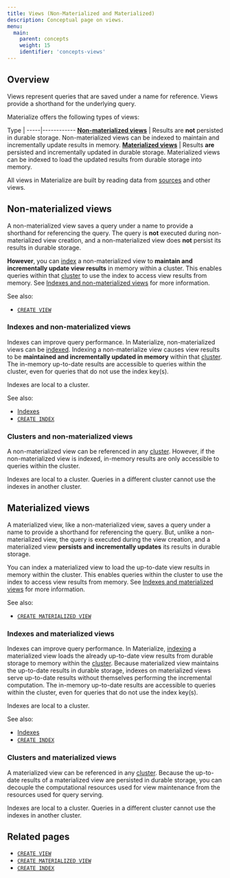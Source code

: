 ```yaml
---
title: Views (Non-Materialized and Materialized)
description: Conceptual page on views.
menu:
  main:
    parent: concepts
    weight: 15
    identifier: 'concepts-views'
---
```


## Overview

Views represent queries that are saved under a name for reference. Views provide
a shorthand for the underlying query.

Materialize offers the following types of views:

Type |
-----|------------
[**Non-materialized views**](#non-materialized-views) | Results are **not** persisted in durable storage. Non-materialized views can be indexed to maintain and incrementally update results in memory.
[**Materialized views**](#materialized-views) | Results **are** persisted and incrementally updated in durable storage. Materialized views can be indexed to load the updated results from durable storage into memory.

All views in Materialize are built by reading data from
[sources](/concepts/sources) and other views.

## Non-materialized views

A non-materialized view saves a query under a name to provide a shorthand for
referencing the query. The query is **not** executed during non-materialized
view creation, and a non-materialized view does **not** persist its results in
durable storage.

**However**, you can [index](/concepts/indexes/) a non-materialized view to
**maintain and incrementally update view results** in memory within a cluster.
This enables queries within that [cluster](/concepts/clusters/) to use the index
to access view results from memory.  See [Indexes and non-materialized
views](#indexes-and-non-materialized-views) for more information.

See also:

- [`CREATE VIEW`](/sql/create-view)

### Indexes and non-materialized views

Indexes can improve query performance. In Materialize, non-materialized views
can be [indexed](/concepts/indexes/). Indexing a non-materialize view causes
view results to be **maintained and incrementally updated in memory** within
that [cluster](/concepts/clusters/). The in-memory up-to-date results are
accessible to queries within the cluster, even for queries that do not use the
index key(s).

Indexes are local to a cluster.

See also:

- [Indexes](/concepts/indexes/)
- [`CREATE INDEX`](/sql/create-index/)

### Clusters and non-materialized views

A non-materialized view can be referenced in any [cluster](/concepts/clusters/).
However, if the non-materialized view is indexed, in-memory results are only
accessible to queries within the cluster.

Indexes are local to a cluster.  Queries in a different cluster cannot use the
indexes in another cluster.

## Materialized views

A materialized view, like a non-materialized view, saves a query under a name to
provide a shorthand for referencing the query. But, unlike a non-materialized
view, the query is executed during the view creation, and a materialized view
**persists and incrementally updates** its results in durable storage.

You can index a materialized view to load the up-to-date view results in memory
within the cluster. This enables queries within the cluster to use the index to
access view results from memory.  See [Indexes and materialized
views](#indexes-and-materialized-views) for more information.

See also:

- [`CREATE MATERIALIZED VIEW`](/sql/create-materialized-view)


### Indexes and materialized views

Indexes can improve query performance. In Materialize,
[indexing](/concepts/indexes/) a materialized view loads the already up-to-date
view results from durable storage to memory within the
[cluster](/concepts/clusters/).  Because materialized view maintains the
up-to-date results in durable storage, indexes on materialized views serve
up-to-date results without themselves performing the incremental computation.
The in-memory up-to-date results are accessible to queries within the cluster,
even for queries that do not use the index key(s).

Indexes are local to a cluster.

See also:

- [Indexes](/concepts/indexes/)
- [`CREATE INDEX`](/sql/create-index/)

### Clusters and materialized views

A materialized view can be referenced in any [cluster](/concepts/clusters/).
Because the up-to-date results of a materialized view are persisted in durable
storage, you can decouple the computational resources used for view maintenance
from the resources used for query serving.

Indexes are local to a cluster.  Queries in a different cluster cannot use the
indexes in another cluster.

## Related pages

- [`CREATE VIEW`](/sql/create-view)
- [`CREATE MATERIALIZED VIEW`](/sql/create-materialized-view)
- [`CREATE INDEX`](/sql/create-index)
